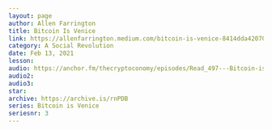 ```yaml
---
layout: page
author: Allen Farrington
title: Bitcoin Is Venice
link: https://allenfarrington.medium.com/bitcoin-is-venice-8414dda42070
category: A Social Revolution
date: Feb 13, 2021
lesson: 
audio: https://anchor.fm/thecryptoconomy/episodes/Read_497---Bitcoin-is-Venice-Allen-Farrington-eqrnhe
audio2: 
audio3: 
star: 
archive: https://archive.is/rnPDB
series: Bitcoin is Venice
seriesnr: 3
---
```

